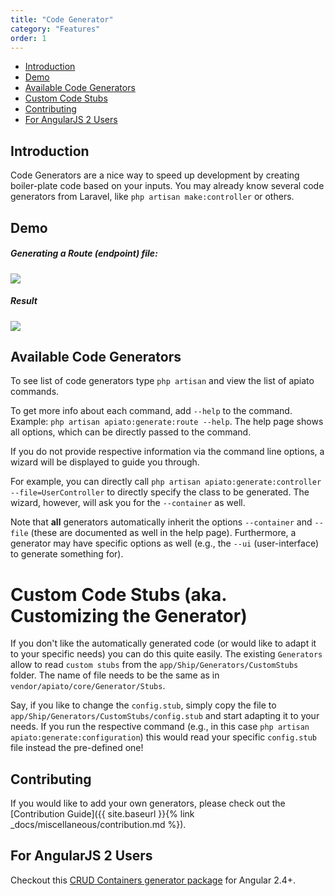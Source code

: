 ```yaml
---
title: "Code Generator"
category: "Features"
order: 1
---
```


- [Introduction](#introduction)
- [Demo](#demo)
- [Available Code Generators](#available-code-generators)
- [Custom Code Stubs](#custom-stubs)
- [Contributing](#contributing)
- [For AngularJS 2 Users](#for-angularjs-users)

<a name="introduction"></a>

## Introduction

Code Generators are a nice way to speed up development by creating boiler-plate code based on your inputs. You may
already know several code generators from Laravel, like `php artisan make:controller` or others.

<a name="demo"></a>

## Demo

<a name="generating-a-route-endpoint-file"></a>

##### Generating a Route (endpoint) file:

![](https://s1.postimg.org/wob3ntyhr/Screen_Shot_2017-08-07_at_3.07.35_PM.png)

<a name="result"></a>

##### Result

![](https://s1.postimg.org/owudp9ucf/Screen_Shot_2017-08-07_at_3.10.02_PM.png)

<a name="available-code-generators"></a>

## Available Code Generators

To see list of code generators type `php artisan` and view the list of apiato commands.

To get more info about each command, add `--help` to the command. Example: `php artisan apiato:generate:route --help`. The help page shows all options, which can be directly passed to the command.

If you do not provide respective information via the command line options, a wizard will be displayed to guide you through.

For example, you can directly call `php artisan apiato:generate:controller --file=UserController` to directly specify the class
to be generated. The wizard, however, will ask you for the `--container` as well.

Note that **all** generators automatically inherit the options `--container` and `--file` (these are documented
as well in the help page). Furthermore, a generator may have specific options as well (e.g., the `--ui` (user-interface)
to generate something for).

<a name="custom-stubs"></a>

# Custom Code Stubs (aka. Customizing the Generator)

If you don't like the automatically generated code (or would like to adapt it to your specific needs) you can do this quite easily.
The existing `Generators` allow to read `custom stubs` from the `app/Ship/Generators/CustomStubs` folder. The name of 
file needs to be the same as in `vendor/apiato/core/Generator/Stubs`.

Say, if you like to change the `config.stub`, simply copy the file to `app/Ship/Generators/CustomStubs/config.stub` and 
start adapting it to your needs. If you run the respective command (e.g., in this case `php artisan apiato:generate:configuration`) 
this would read your specific `config.stub` file instead the pre-defined one!

<a name="contributing"></a>

## Contributing

If you would like to add your own generators, please check out the [Contribution Guide]({{ site.baseurl }}{% link _docs/miscellaneous/contribution.md %}).

<a name="for-angularjs-users"></a>

## For AngularJS 2 Users

Checkout this [CRUD Containers generator package](https://github.com/llstarscreamll/Crud) for Angular 2.4+.
